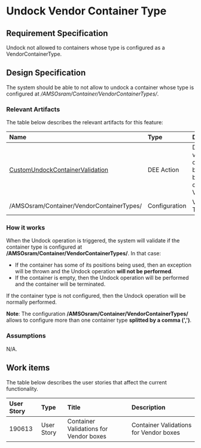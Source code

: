 # Undock Vendor Container Type

## Requirement Specification

Undock not allowed to containers whose type is configured as a VendorContainerType.

## Design Specification

The system should be able to not allow to undock a container whose type is configured at */AMSOsram/Container/VendorContainerTypes/*.

### Relevant Artifacts

The table below describes the relevant artifacts for this feature:

| Name          | Type      | Description |
| :------------ | :-------- | :---------- |
| [CustomUndockContainerValidation](/AMSOsram/TechSpec>Artifacts>deeactions>CustomUndockContainerValidation) | DEE Action | DEE Action used to validate if a Container can be undocked based on its Type being or not configured as a VendorContainerType. |
| /AMSOsram/Container/VendorContainerTypes/ | Configuration | Vendor Container Types splitted by ',' |


### How it works

When the Undock operation is triggered, the system will validate if the container type is configured at **/AMSOsram/Container/VendorContainerTypes/**.
In that case:
- If the container has some of its positions being used, then an exception will be thrown and the Undock operation **will not be performed**.
- If the container is empty, then the Undock operation will be performed and the container will be terminated.

If the container type is not configured, then the Undock operation will be normally performed.

**Note**: The configuration **/AMSOsram/Container/VendorContainerTypes/** allows to configure more than one container type **splitted by a comma (',')**.

### Assumptions
N/A.

## Work items

The table below describes the user stories that affect the current functionality.

User Story | Type       | Title                                             | Description
:--------- | :--------- | :------------------------------------------------ | :----------
190613     | User Story | Container Validations for Vendor boxes            | Container Validations for Vendor boxes
